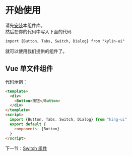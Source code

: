 # 开始使用

请先<a href="#/doc/install">安装</a>本组件库。  
然后在你的代码中写入下面的代码  
```
import {Button, Tabs, Switch, Dialog} from "kylin-ui"
```
就可以使用我们提供的组件了。  

##  Vue 单文件组件
代码示例：
```html
<template>
  <div>
    <Button>按钮</Button>
  </div>
</template>
<script>
  import {Button, Tabs, Switch, Dialog} from "king-ui"
  export default {
    components: {Button}
  }
</script>
```
下一节：[Switch 组件](#/doc/switch)
